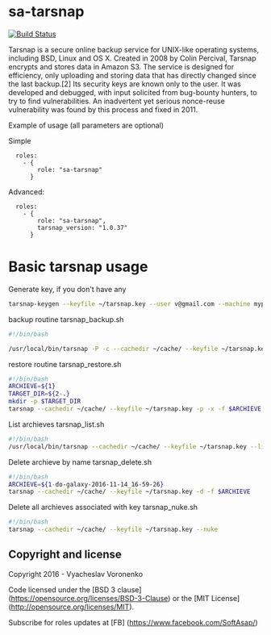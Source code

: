 sa-tarsnap
==========

[![Build Status](https://travis-ci.org/softasap/sa-tarsnap.svg?branch=master)](https://travis-ci.org/softasap/sa-tarsnap)


Tarsnap is a secure online backup service for UNIX-like operating systems, including BSD, Linux and OS X. Created in 2008 by Colin Percival, Tarsnap encrypts and stores data in Amazon S3. The service is designed for efficiency, only uploading and storing data that has directly changed since the last backup.[2] Its security keys are known only to the user.
It was developed and debugged, with input solicited from bug-bounty hunters, to try to find vulnerabilities. An inadvertent yet serious nonce-reuse vulnerability was found by this process and fixed in 2011.


Example of usage (all parameters are optional)

Simple

```
  roles:
    - {
        role: "sa-tarsnap"
      }
```

Advanced:

```
  roles:
    - {
        role: "sa-tarsnap",
        tarsnap_version: "1.0.37"
      }
```


Basic tarsnap usage
===================

Generate key, if you don't have any

```bash
tarsnap-keygen --keyfile ~/tarsnap.key --user v@gmail.com --machine mypc
```


backup routine  tarsnap_backup.sh

```bash
#!/bin/bash

/usr/local/bin/tarsnap -P -c --cachedir ~/cache/ --keyfile ~/tarsnap.key -f "$(uname -n)-$(date +%Y-%m-%d_%H-%M-%S)" data

```

restore routine  tarsnap_restore.sh

```bash
#!/bin/bash
ARCHIEVE=${1}
TARGET_DIR=${2-.}
mkdir -p $TARGET_DIR
tarsnap --cachedir ~/cache/ --keyfile ~/tarsnap.key -p -x -f $ARCHIEVE -C $TARGET_DIR

```

List archieves  tarsnap_list.sh

```bash
#!/bin/bash
/usr/local/bin/tarsnap --cachedir ~/cache/ --keyfile ~/tarsnap.key --list-archives | sort
```


Delete archieve by name  tarsnap_delete.sh

```bash
#!/bin/bash
ARCHIEVE=${1-do-galaxy-2016-11-14_16-59-26}
tarsnap --cachedir ~/cache/ --keyfile ~/tarsnap.key -d -f $ARCHIEVE
```

Delete all archieves associated with key  tarsnap_nuke.sh

```bash
#!/bin/bash
tarsnap --cachedir ~/cache/ --keyfile ~/tarsnap.key --nuke
```





Copyright and license
---------------------

Copyright 2016 - Vyacheslav Voronenko

Code licensed under the [BSD 3 clause] (https://opensource.org/licenses/BSD-3-Clause) or the [MIT License] (http://opensource.org/licenses/MIT).

Subscribe for roles updates at [FB] (https://www.facebook.com/SoftAsap/)
